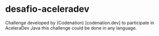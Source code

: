 # desafio-aceleradev
Challenge developed by (Codenation) [codenation.dev] to participate in AceleraDev Java this challenge could be done in any language.
